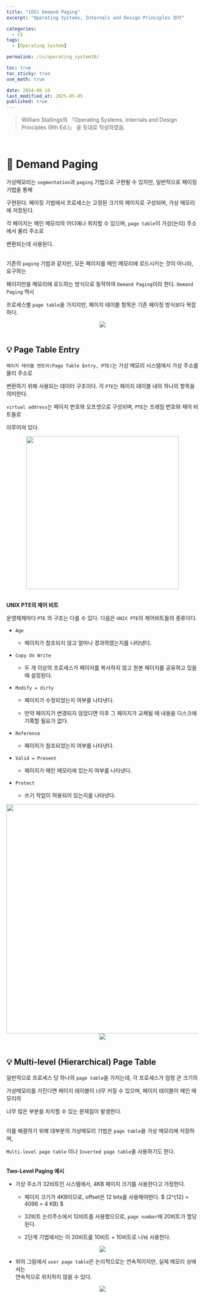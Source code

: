 ```yaml
---
title: "[OS] Demand Paging"
excerpt: "Operating Systems, Internals and Design Principles 정리"

categories:
  - CS
tags:
  - [Operating System]

permalink: /cs/operating_system18/

toc: true
toc_sticky: true
use_math: true

date: 2024-06-18
last_modified_at: 2025-05-05
published: true
---
```


> William Stallings의 『Operating Systems, Internals and Design Principles (9th Ed.)』 을 토대로 작성하였음. <br>

<br>

# 👑 Demand Paging

가상메모리는 `segmentation`과 `paging` 기법으로 구현될 수 있지만, 일반적으로 페이징 기법을 통해 <br>

구현된다. 페이징 기법에서 프로세스는 고정된 크기의 페이지로 구성되며, 가상 메모리에 저장된다. <br>

각 페이지는 메인 메모리의 어디에나 위치할 수 있으며, `page table`이 가상(논리) 주소에서 물리 주소로 <br>

변환되는데 사용된다. <br><br>

기존의 `paging` 기법과 같지만, 모든 페이지를 메인 메모리에 로드시키는 것이 아니라, 요구하는 <br>

페이지만을 메모리에 로드하는 방식으로 동작하여 `Demand Paging`이라 한다. `Demand Paging` 역시 <br>

프로세스별 `page table`을 가지지만, 페이지 테이블 항목은 기존 페이징 방식보다 복잡하다.

<center><img src="https://github.com/jinwoojwa/jinwoo.github.io/assets/112393728/ab3c2c26-8cde-4128-9100-2670d18e8244"></center>

<br>

## 💡 Page Table Entry

`페이지 테이블 엔트리(Page Table Entry, PTE)`는 가상 메모리 시스템에서 가상 주소를 물리 주소로 <br>

변환하기 위해 사용되는 데이터 구조이다. 각 `PTE`는 페이지 테이블 내의 하나의 항목을 의미한다. <br>

`virtual address`는 페이지 번호와 오프셋으로 구성되며, `PTE`는 프레임 번호와 제어 비트들로 <br>

이루어져 있다.

<center><img src="https://github.com/jinwoojwa/jinwoo.github.io/assets/112393728/bba1be72-0ed8-4ba5-b03b-605efaf3cb36" width="400"></center>

<br>

**UNIX PTE의 제어 비트**

운영체제마다 `PTE` 의 구조는 다를 수 있다. 다음은 `UNIX PTE`의 제어비트들의 종류이다.

- `Age`

  + 페이지가 참조되지 않고 얼마나 경과하였는지를 나타낸다.

- `Copy On Write`

  + 두 개 이상의 프로세스가 페이지를 복사하지 않고 원본 페이지를 공유하고 있을 때 설정된다.

- `Modify = dirty`

  + 페이지가 수정되었는지 여부를 나타낸다.

  + 만약 페이지가 변경되지 않았다면 이후 그 페이지가 교체될 때 내용을 디스크에 기록할 필요가 없다.

- `Reference`

  + 페이지가 참조되었는지 여부를 나타낸다.

- `Valid = Present`

  + 페이지가 메인 메모리에 있는지 여부를 나타낸다.

- `Protect`

  + 쓰기 작업이 허용되어 있는지를 나타낸다.

<center><img src="https://github.com/jinwoojwa/jinwoo.github.io/assets/112393728/eb06c678-2011-4f3f-9420-c1f7a98b551c" width="600"></center>

<center><img src="https://github.com/jinwoojwa/jinwoo.github.io/assets/112393728/bc9ebf65-82ff-44e9-a760-e33d57270256"></center>

<br>

## 💡 Multi-level (Hierarchical) Page Table

일반적으로 프로세스 당 하나의 `page table`을 가지는데, 각 프로세스가 엄청 큰 크기의 <br>

가상메모리를 가진다면 페이지 테이블이 너무 커질 수 있으며, 페이지 테이블이 메인 메모리의 <br>

너무 많은 부분을 차지할 수 있는 문제점이 발생한다. <br><br>

이를 해결하기 위해 대부분의 가상메모리 기법은 `page table`을 가상 메모리에 저장하며, <br>

`Multi-level page table` 이나 `Inverted page table`을 사용하기도 한다. <br><br>

**Two-Level Paging 예시**

- 가상 주소가 32비트인 시스템에서, 4KB 페이지 크기를 사용한다고 가정한다.

  + 페이지 크기가 4KB이므로, offset은 12 bits를 사용해야한다. $ (2^{12} = 4096 = 4 KB) $

  + 32비트 논리주소에서 12비트를 사용했으므로, `page number`에 20비트가 할당된다.

  + 2단계 기법에서는 이 20비트를 10비트 + 10비트로 나눠 사용한다.

<center><img src="https://github.com/jinwoojwa/jinwoo.github.io/assets/112393728/d088ceaa-d8fb-4938-8423-be7d511b9214"></center>

- 위의 그림에서 `user page table`은 논리적으로는 연속적이지만, 실제 메모리 상에서는 <br>
  연속적으로 위치하지 않을 수 있다.

<center><img src="https://github.com/jinwoojwa/jinwoo.github.io/assets/112393728/19734c39-80d8-4af8-9057-68e76f51a232"></center>

